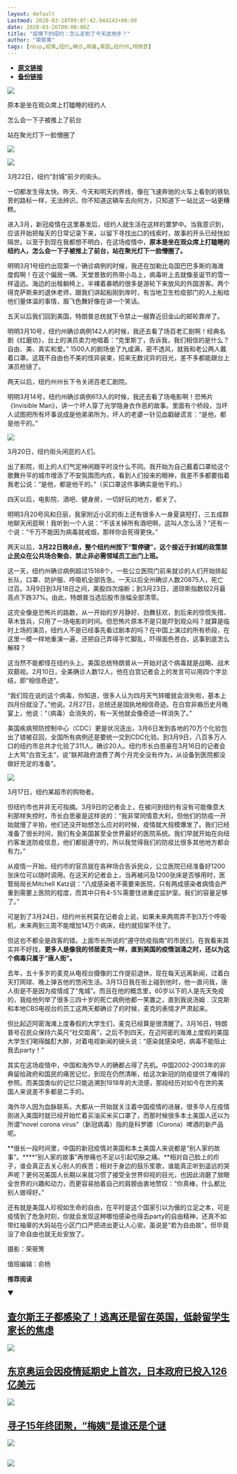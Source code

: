 ```yaml
---
layout: default
Lastmod: 2020-03-28T09:07:42.944142+00:00
date: 2020-03-26T00:00:00Z
title: "疫情下的纽约：怎么走到了今天这地步？"
author: "荣筱箐"
tags: [nbsp,疫情,纽约,确诊,病毒,美国,纽约州,特朗普]
---
```


* [**原文链接**](https://mp.weixin.qq.com/s/NPOmU1bF5g-7Sx4DMcZ-mA)
* [**备份链接**](http://archive.is/FCtSW)


![](/images/post/0b995832eeca5de5edf4a538863cc663.jpg)

原本是坐在观众席上打瞌睡的纽约人

怎么会一下子被推上了前台

站在聚光灯下一脸懵圈了

![](/images/post/3e5754551b0f84e4e96ed4ff1ecd6c76.jpg)

![](/images/post/fe5e8e26dce32860b8054381538b58e0.jpg)

3月22日，纽约“封城”前夕的街头。

一切都发生得太快。昨天、今天和明天的界线，像在飞速奔驰的火车上看到的铁轨旁的路标一样，无法辨识。你不知道这辆车去向何方，只知道下一站比这一站更糟糕。

进入3月，新冠疫情在这里暴发后，纽约人就生活在这样的噩梦中。当我意识到，应该开始把每天的日常记录下来，以留下寻找出口的线索时，故事的开头已经恍如隔世。以至于到现在我都想不明白，在这场疫情中，**原本是坐在观众席上打瞌睡的纽约人，怎么会一下子被推上了前台，站在聚光灯下一脸懵圈了。**

明明3月1号纽约出现第一个确诊病例的时候，我还在加勒比岛国巴巴多斯的海滩度假啊！在这个偏居一隅、天堂景致的热带小岛上，病毒听上去就像圣诞节的雪一样遥远。海边的出租躺椅上，半裸着暴晒的很多是游轮下来放风的外国游客。两个得克萨斯来的退休老师，跟我们讲起船刚到岸时，有当地卫生检疫部门的人上船给他们量体温的事情，眉飞色舞好像在讲一个笑话。

五天以后我们回到美国，特朗普总统就下令禁止一艘靠近旧金山的邮轮靠岸了。

明明3月10号，纽约州确诊病例142人的时候，我还去看了场百老汇剧啊！经典名剧《红磨坊》，台上的演员卖力地唱着：“克里斯丁，告诉我，我们相信的是什么？自由、美、真实和爱。” 1500人的剧场坐了九成满，密不透风，就我和老公两人戴着口罩。这既不自由也不美的怪异装束，招来无数诧异的目光，差不多都能跟台上演员抢镜了。

两天以后，纽约州州长下令关闭百老汇剧院。

明明3月14号，纽约州确诊病例613人的时候，我还去看了场电影啊！恐怖片《Invisible Man》，讲一个坏人穿了光学隐身衣作恶的故事。里面有个桥段，当坏人试图把所有坏事说成是他弟弟所为，坏人的老婆一针见血戳破谎言：“是他，都是他干的。”

![](/images/post/ab6510e8064cb1db408c9a382a9c83f9.jpg)

3月20日，纽约街头闲逛的人们。

出了影院，街上的人们气定神闲跟平时没什么不同。我开始为自己戴着口罩给这个歌舞升平的城市增添了不安氛围而内疚，看到人们投来的眼神，我差不多都要指着我老公说：“是他，都是他干的。”（买口罩这件事确实是他干的。）

四天以后，电影院、酒吧、健身房，一切好玩的地方，都关了。

明明3月20号风和日丽，我家附近小区的街上还有很多人一身夏装短打，三五成群地聊天闲逛啊！我听到一个人说：“不该关掉所有酒吧啊，这叫人怎么活？”还有一个说：“千万不能因为病毒就戒烟，那样你会死得更快。”

两天以后，**3月22日晚8点，整个纽约州按下“暂停键”，这个接近于封城的政策禁止民众在公共场合聚会、禁止非必需领域员工出门上班。**

这一天，纽约州确诊病例超过15168个，一些公立医院门前来就诊的人们开始排起长队，口罩、防护服、呼吸机全部告急。一天以后全州确诊人数20875人，死亡过百。3月9日到3月18日之间，美股四次熔断；到3月23日，道琼斯指数较2月最高点下跌37%。由此，特朗普当选后股市涨幅全部清零。

这完全像是恐怖片的路数，从一开始的岁月静好、劲舞狂欢，到后来的惊慌失措、草木皆兵，只用了一场电影的时间。但恐怖片原本不是只能吓到观众吗？就算是临时上场的演员，纽约人不是已经事先看过剧本的吗？在中国上演过的所有桥段，在这里一模一样地重演一遍，还把自己弄得手忙脚乱，吓得面色苍白，这事到底怎么解释？

这当然不能都怪在纽约头上。美国总统特朗普从一开始对这个病毒就是战略、战术双藐视。2月10日，全美确诊人数12人，他在白宫记者会上的发言可以用四个字总结，即“相信奇迹”。

“我们现在说的这个病毒，你知道，很多人认为四月天气转暖就会消失啦，基本上四月份就没了。”他说。2月27日，总统还是固执地相信奇迹。在白宫非裔历史月晚宴上，他说：“（病毒）会消失的，有一天他就会像奇迹一样消失了。”

美国疾病预防控制中心（CDC）更是状况迭出，3月6日发到各地的70万个化验包出了错被召回，全国所有病例还是要统一交到CDC化验。到3月9日，八百多万人口的纽约市总共才化验了311人，确诊20人。纽约市长白思豪在3月16日的记者会上大骂“白宫无主”，说“联邦政府浪费了两个月完全没有作为，从设备到医院都没做好充足的准备”。

![](/images/post/86c49f5b3391d94b273ea7e455fae370.jpg)

3月17日，纽约某超市的购物者。

但纽约市也并非无可指摘。3月9日的记者会上，在被问到纽约有没有可能像意大利那样失控时，市长白思豪是这样说的：“我非常同情意大利，但他们的防疫一开始就慢了半拍，他们还没开始想怎么应对的时候，疫情就大规模爆发了。我们已经准备了很长时间，我们有全美国甚至全世界最好的医院系统。我们早就开始在向纽约客发送防疫信息，他们都挺遵守的，所以我觉得我们的防疫比很多其他地方都会有力。”

从疫情一开始，纽约市的官员就在各种场合告诉民众，公立医院已经准备好1200张床位可以随时调用。在这天的记者会上，当再被问及1200张床是否够用时，医管局局长Mitchell Katz说：“八成感染者不需要来医院，只有两成感染者病情会严重到需要上医院的程度，而其中只有4-5%需要住进重症监护室。我们的容量足够了。”

可是到了3月24日，纽约州长柯莫在记者会上说，如果未来两周弄不到3万个呼吸机，未来两到三周不能增加14万个病床，纽约就招架不住了。

但这也不都全是政客的错。上面市长所说的“遵守防疫指南”的市民们，在我看来其实并不好找，**更多人是像我的邻居麦克一样，直到美国的疫情汹涌之时，还以为这个病毒只属于“唐人街”。**

去年，五十多岁的麦克从电视台摄像的工作提前退休，现在每天远离新闻，过着白天打网球、晚上弹吉他的悠闲生活。3月13日我在街上碰到他时，他一直问我，唐人街是不是因为疫情成了“鬼城”。而且在他的概念里，60岁以下的人是先天免疫的，我给他列举了很多三四十岁的死亡病例他都一笑置之，直到我说汤姆﹒汉克斯和本地CBS电视台的员工这两天都确诊了的时候，麦克的表情才严肃起来。

但比起迈阿密海滩上度春假的大学生们，麦克已经算是很清醒了。3月16日，特朗普号召民众保持六英尺“社交距离”，之后不到四天，在迈阿密的海滩上度假的美国大学生们喝得酩酊大醉，对着电视新闻的镜头说：“感染就感染吧，病毒不能阻止我去party！”

其实在这场疫情中，中国和海外华人的确都占得了先机。中国2002-2003年的非典留给政府和国民的痛苦记忆，到现在仍然清晰，给这次新冠的防疫提供了难得的参照。而美国类似的记忆只能追溯到1918年的大流感，那段经历对如今在世的美国人来说差不多都是二手的。

海外华人因为血脉联系，大都从一开始就关注着中国疫情的进展，很多华人在疫情刚进入美国时就已经开始忙着买油买米买口罩了，而那时候很多本土美国人还以为所谓“novel corona virus”（新冠病毒）指的是科罗娜（Corona）啤酒的新产品呢。

**很长一段时间里，中国的新冠疫情对美国和本土美国人来说都是“别人家的故事”。****“别人家的故事”再惨痛也不足以引起切肤之痛。**相对自己脸上的疖子，谁会真正去关心别人的疾苦；相对于身边的鼓乐笙歌，谁能真正听到遥远的哭声呢？更何况美国人长期以来就习惯了接受全世界仰视的目光，也因此消磨了放眼全世界的兴趣和动力，而更容易拍着自己的肩膀由衷地赞叹：“你真棒，什么都比别人做得好。”

还有就是美国人珍视如生命的自由，在平时是这个国家引以为傲的立足之本，可是疫情到了危急时刻，你就会发现这种哪怕感染也得去party的自由精神，还真不如带红袖章的大妈站在小区门口严把进出更让人心安。虽说是“若为自由故”，但毕竟没了命自由也就无处安放了。

摄影：荣筱箐

值班编辑：俞杨

**推荐阅读**

▼

[**查尔斯王子都感染了！逃离还是留在英国，低龄留学生家长的焦虑**](http://mp.weixin.qq.com/s?__biz=MjM5MDU1Mzg3Mw==&mid=2651252938&idx=1&sn=c7640aa6d4a8403154b68a567e823d9e&chksm=bdb14ab48ac6c3a2259db4f1247044f6e305e32ec6aa52984dd251805fad3db9c9df556e4763&scene=21#wechat_redirect)
----------------------------------------------------------------------------------------------------------------------------------------------------------------------------------------------------------------------------------------------------------

[![](/images/post/90635b7531082fd03399d8f1bc8f505d.jpg)](http://mp.weixin.qq.com/s?__biz=MjM5MDU1Mzg3Mw==&mid=2651252938&idx=1&sn=c7640aa6d4a8403154b68a567e823d9e&chksm=bdb14ab48ac6c3a2259db4f1247044f6e305e32ec6aa52984dd251805fad3db9c9df556e4763&scene=21#wechat_redirect)

[**东京奥运会因疫情延期史上首次，日本政府已投入126亿美元**](http://mp.weixin.qq.com/s?__biz=MjM5MDU1Mzg3Mw==&mid=2651252826&idx=1&sn=eab0b293b3e32b97a312d6b786925f5a&chksm=bdb14a248ac6c332ddbb7fd85dcaa7f773565a5e09af1bd535a00b44b0fe4db13dd08b7d0a9d&scene=21#wechat_redirect)
---------------------------------------------------------------------------------------------------------------------------------------------------------------------------------------------------------------------------------------------------------

[![](/images/post/3105ebbe34f93f703ca6e82348790541.jpg)](http://mp.weixin.qq.com/s?__biz=MjM5MDU1Mzg3Mw==&mid=2651252826&idx=1&sn=eab0b293b3e32b97a312d6b786925f5a&chksm=bdb14a248ac6c332ddbb7fd85dcaa7f773565a5e09af1bd535a00b44b0fe4db13dd08b7d0a9d&scene=21#wechat_redirect)

[**寻子15年终团聚，“梅姨”是谁还是个谜**](http://mp.weixin.qq.com/s?__biz=MjM5MDU1Mzg3Mw==&mid=2651252764&idx=1&sn=7318bca5d912d4d8b0d3258a482ea90d&chksm=bdb14a628ac6c374d69cb1e1e622ea7ad6b251f072b93fd52de73e42a0fea7ec4d2f2ee1f1bd&scene=21#wechat_redirect)
------------------------------------------------------------------------------------------------------------------------------------------------------------------------------------------------------------------------------------------------

[![](/images/post/70b6643ceac5a24268e007f1ecfdb90f.jpg)](http://mp.weixin.qq.com/s?__biz=MjM5MDU1Mzg3Mw==&mid=2651252764&idx=1&sn=7318bca5d912d4d8b0d3258a482ea90d&chksm=bdb14a628ac6c374d69cb1e1e622ea7ad6b251f072b93fd52de73e42a0fea7ec4d2f2ee1f1bd&scene=21#wechat_redirect)

![](/images/post/e7d75581cc05b5b4850558294bf97f5f.jpg)
--------------------------------------------------------------------------------------------------------------------------------------------------------

